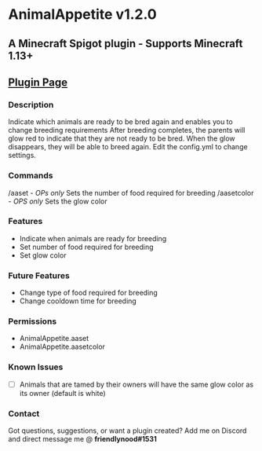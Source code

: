 # AnimalAppetite v1.2.0
## A Minecraft Spigot plugin - Supports Minecraft 1.13+
## [Plugin Page](https://dev.bukkit.org/projects/animal-appetite)

### Description
Indicate which animals are ready to be bred again and enables you to change breeding requirements
After breeding completes, the parents will glow red to indicate that they are not ready to be bred. When the glow disappears, they will be able to breed again. Edit the config.yml to change settings.

### Commands
/aaset - *OPs only* Sets the number of food required for breeding
/aasetcolor - *OPS only* Sets the glow color

### Features
- Indicate when animals are ready for breeding
- Set number of food required for breeding
- Set glow color

### Future Features
- Change type of food required for breeding
- Change cooldown time for breeding

### Permissions
- AnimalAppetite.aaset
- AnimalAppetite.aasetcolor

### Known Issues
- [ ] Animals that are tamed by their owners will have the same glow color as its owner (default is white)

### Contact
Got questions, suggestions, or want a plugin created? Add me on Discord and direct message me @ **friendlynood#1531**

